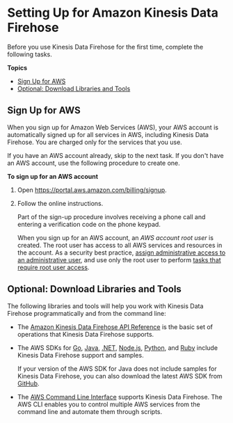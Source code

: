 # Setting Up for Amazon Kinesis Data Firehose<a name="before-you-begin"></a>

Before you use Kinesis Data Firehose for the first time, complete the following tasks\.

**Topics**
+ [Sign Up for AWS](#setting-up-sign-up-for-aws)
+ [Optional: Download Libraries and Tools](#setting-up-downloads)

## Sign Up for AWS<a name="setting-up-sign-up-for-aws"></a>

When you sign up for Amazon Web Services \(AWS\), your AWS account is automatically signed up for all services in AWS, including Kinesis Data Firehose\. You are charged only for the services that you use\.

If you have an AWS account already, skip to the next task\. If you don't have an AWS account, use the following procedure to create one\.

**To sign up for an AWS account**

1. Open [https://portal\.aws\.amazon\.com/billing/signup](https://portal.aws.amazon.com/billing/signup)\.

1. Follow the online instructions\.

   Part of the sign\-up procedure involves receiving a phone call and entering a verification code on the phone keypad\.

   When you sign up for an AWS account, an *AWS account root user* is created\. The root user has access to all AWS services and resources in the account\. As a security best practice, [assign administrative access to an administrative user](https://docs.aws.amazon.com/singlesignon/latest/userguide/getting-started.html), and use only the root user to perform [tasks that require root user access](https://docs.aws.amazon.com/accounts/latest/reference/root-user-tasks.html)\.

## Optional: Download Libraries and Tools<a name="setting-up-downloads"></a>

The following libraries and tools will help you work with Kinesis Data Firehose programmatically and from the command line: 
+ The [Amazon Kinesis Data Firehose API Reference](https://docs.aws.amazon.com/firehose/latest/APIReference/) is the basic set of operations that Kinesis Data Firehose supports\.
+ The AWS SDKs for [Go](https://docs.aws.amazon.com/sdk-for-go/api/service/firehose/), [Java](https://aws.amazon.com/developers/getting-started/java/), [\.NET](https://aws.amazon.com/developers/getting-started/net/), [Node\.js](https://aws.amazon.com/developers/getting-started/nodejs/), [Python](https://aws.amazon.com/developers/getting-started/python/), and [Ruby](https://aws.amazon.com/developers/getting-started/ruby/) include Kinesis Data Firehose support and samples\.

  If your version of the AWS SDK for Java does not include samples for Kinesis Data Firehose, you can also download the latest AWS SDK from [GitHub](https://github.com/aws/aws-sdk-java/tree/master/src/samples)\.
+ The [AWS Command Line Interface](https://docs.aws.amazon.com/cli/latest/userguide/) supports Kinesis Data Firehose\. The AWS CLI enables you to control multiple AWS services from the command line and automate them through scripts\.